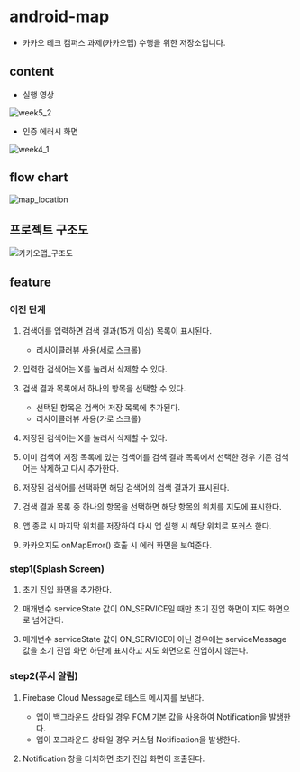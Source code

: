 # android-map

- 카카오 테크 캠퍼스 과제(카카오맵) 수행을 위한 저장소입니다.

## content

- 실행 영상
  
![week5_2](https://github.com/user-attachments/assets/8f1d5e09-d3f0-4578-ab3b-9b6a8d8c81c0)

- 인증 에러시 화면
  
![week4_1](https://github.com/user-attachments/assets/7c9bc6f0-c163-4058-83cc-1299120c7230)

## flow chart

![map_location](https://github.com/user-attachments/assets/05e64aed-bcc6-4a3f-9a08-9bb5d2377702)


## 프로젝트 구조도

![카카오맵_구조도](https://github.com/user-attachments/assets/b0330d76-cd25-419c-8823-ceae2a779571)

## feature

### 이전 단계

1. 검색어를 입력하면 검색 결과(15개 이상) 목록이 표시된다.
    - 리사이클러뷰 사용(세로 스크롤)

2. 입력한 검색어는 X를 눌러서 삭제할 수 있다.

3. 검색 결과 목록에서 하나의 항목을 선택할 수 있다.
    - 선택된 항목은 검색어 저장 목록에 추가된다.
    - 리사이클러뷰 사용(가로 스크롤)

4. 저장된 검색어는 X를 눌러서 삭제할 수 있다.

5. 이미 검색어 저장 목록에 있는 검색어를 검색 결과 목록에서 선택한 경우 기존 검색어는 삭제하고 다시 추가한다.

6. 저장된 검색어를 선택하면 해당 검색어의 검색 결과가 표시된다.

7. 검색 결과 목록 중 하나의 항목을 선택하면 해당 항목의 위치를 지도에 표시한다.

8. 앱 종료 시 마지막 위치를 저장하여 다시 앱 실행 시 해당 위치로 포커스 한다.

9. 카카오지도 onMapError() 호출 시 에러 화면을 보여준다.

### step1(Splash Screen)

1. 초기 진입 화면을 추가한다.

2. 매개변수 serviceState 값이 ON_SERVICE일 때만 초기 진입 화면이 지도 화면으로 넘어간다.

3. 매개변수 serviceState 값이 ON_SERVICE이 아닌 경우에는 serviceMessage 값을 초기 진입 화면 하단에 표시하고 지도 화면으로 진입하지 않는다.

### step2(푸시 알림)

1. Firebase Cloud Message로 테스트 메시지를 보낸다.
    - 앱이 백그라운드 상태일 경우 FCM 기본 값을 사용하여 Notification을 발생한다.
    - 앱이 포그라운드 상태일 경우 커스텀 Notification을 발생한다.

2. Notification 창을 터치하면 초기 진입 화면이 호출된다.
